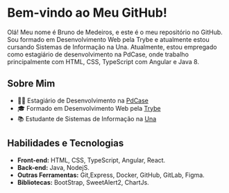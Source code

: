 # Bem-vindo ao Meu GitHub!

Olá! Meu nome é Bruno de Medeiros, e este é o meu repositório no GitHub. Sou formado em Desenvolvimento Web pela Trybe e atualmente estou cursando Sistemas de Informação na Una. Atualmente, estou empregado como estagiário de desenvolvimento na PdCase, onde trabalho principalmente com HTML, CSS, TypeScript com Angular e Java 8.

## Sobre Mim

- 👨‍💻 Estagiário de Desenvolvimento na [PdCase](https://www.pdcase.com/index.html)
- 🎓 Formado em Desenvolvimento Web pela [Trybe](https://www.betrybe.com/)
- 📚 Estudante de Sistemas de Informação na [Una](https://www.una.br/)

## Habilidades e Tecnologias

- **Front-end:** HTML, CSS, TypeScript, Angular, React.
- **Back-end:** Java, NodejS.
- **Outras Ferramentas:** Git,Express, Docker, GitHub, GitLab, Figma.
- **Bibliotecas:** BootStrap, SweetAlert2, ChartJs.
